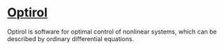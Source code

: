 # [Optirol](http://optirol.com/)
Optirol is software for optimal control of nonlinear systems, which can be described by ordinary differential equations.
